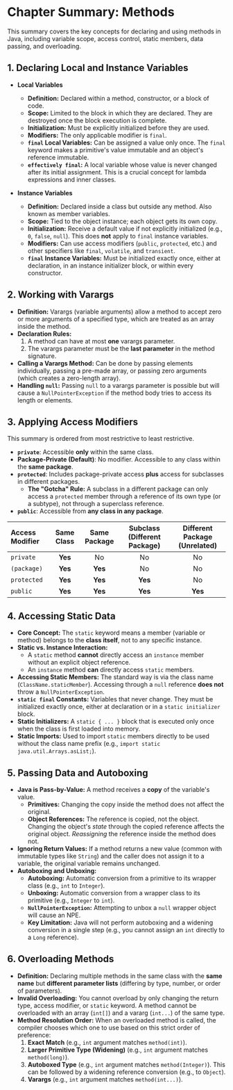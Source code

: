 # Chapter Summary: Methods

This summary covers the key concepts for declaring and using methods in Java, including variable scope, access control, static members, data passing, and overloading.

## 1. Declaring Local and Instance Variables

* **Local Variables**
    * **Definition:** Declared within a method, constructor, or a block of code.
    * **Scope:** Limited to the block in which they are declared. They are destroyed once the block execution is complete.
    * **Initialization:** Must be explicitly initialized before they are used.
    * **Modifiers:** The only applicable modifier is `final`.
    * **`final` Local Variables:** Can be assigned a value only once. The `final` keyword makes a primitive's value immutable and an object's reference immutable.
    * **`effectively final`:** A local variable whose value is never changed after its initial assignment. This is a crucial concept for lambda expressions and inner classes.

* **Instance Variables**
    * **Definition:** Declared inside a class but outside any method. Also known as member variables.
    * **Scope:** Tied to the object instance; each object gets its own copy.
    * **Initialization:** Receive a default value if not explicitly initialized (e.g., `0`, `false`, `null`). This does **not** apply to `final` instance variables.
    * **Modifiers:** Can use access modifiers (`public`, `protected`, etc.) and other specifiers like `final`, `volatile`, and `transient`.
    * **`final` Instance Variables:** Must be initialized exactly once, either at declaration, in an instance initializer block, or within every constructor.

## 2. Working with Varargs

* **Definition:** Varargs (variable arguments) allow a method to accept zero or more arguments of a specified type, which are treated as an array inside the method.
* **Declaration Rules:**
    1.  A method can have at most **one** varargs parameter.
    2.  The varargs parameter must be the **last parameter** in the method signature.
* **Calling a Varargs Method:** Can be done by passing elements individually, passing a pre-made array, or passing zero arguments (which creates a zero-length array).
* **Handling `null`:** Passing `null` to a varargs parameter is possible but will cause a `NullPointerException` if the method body tries to access its length or elements.

## 3. Applying Access Modifiers

This summary is ordered from most restrictive to least restrictive.

* **`private`**: Accessible **only** within the same class.
* **Package-Private (Default)**: No modifier. Accessible to any class within the **same package**.
* **`protected`**: Includes package-private access **plus** access for subclasses in different packages.
    * **The "Gotcha" Rule:** A subclass in a different package can only access a `protected` member through a reference of its own type (or a subtype), not through a superclass reference.
* **`public`**: Accessible from **any class in any package**.

| Access Modifier | Same Class | Same Package | Subclass (Different Package) | Different Package (Unrelated) |
| :--- | :---: | :---: | :---: | :---: |
| `private` | **Yes** | No | No | No |
| `(package)` | **Yes** | **Yes** | No | No |
| `protected` | **Yes** | **Yes** | **Yes** | No |
| `public` | **Yes** | **Yes** | **Yes** | **Yes** |

## 4. Accessing Static Data

* **Core Concept:** The `static` keyword means a member (variable or method) belongs to the **class itself**, not to any specific instance.
* **Static vs. Instance Interaction:**
    * A `static` method **cannot** directly access an `instance` member without an explicit object reference.
    * An `instance` method **can** directly access `static` members.
* **Accessing Static Members:** The standard way is via the class name (`ClassName.staticMember`). Accessing through a `null` reference **does not** throw a `NullPointerException`.
* **`static final` Constants:** Variables that never change. They must be initialized exactly once, either at declaration or in a `static initializer` block.
* **Static Initializers:** A `static { ... }` block that is executed only once when the class is first loaded into memory.
* **Static Imports:** Used to import `static` members directly to be used without the class name prefix (e.g., `import static java.util.Arrays.asList;`).

## 5. Passing Data and Autoboxing

* **Java is Pass-by-Value:** A method receives a **copy** of the variable's value.
    * **Primitives:** Changing the copy inside the method does not affect the original.
    * **Object References:** The reference is copied, not the object. Changing the object's *state* through the copied reference affects the original object. *Reassigning* the reference inside the method does not.
* **Ignoring Return Values:** If a method returns a new value (common with immutable types like `String`) and the caller does not assign it to a variable, the original variable remains unchanged.
* **Autoboxing and Unboxing:**
    * **Autoboxing:** Automatic conversion from a primitive to its wrapper class (e.g., `int` to `Integer`).
    * **Unboxing:** Automatic conversion from a wrapper class to its primitive (e.g., `Integer` to `int`).
    * **`NullPointerException`:** Attempting to unbox a `null` wrapper object will cause an NPE.
    * **Key Limitation:** Java will not perform autoboxing and a widening conversion in a single step (e.g., you cannot assign an `int` directly to a `Long` reference).

## 6. Overloading Methods

* **Definition:** Declaring multiple methods in the same class with the **same name** but **different parameter lists** (differing by type, number, or order of parameters).
* **Invalid Overloading:** You cannot overload by only changing the return type, access modifier, or `static` keyword. A method cannot be overloaded with an array (`int[]`) and a vararg (`int...`) of the same type.
* **Method Resolution Order:** When an overloaded method is called, the compiler chooses which one to use based on this strict order of preference:
    1.  **Exact Match** (e.g., `int` argument matches `method(int)`).
    2.  **Larger Primitive Type (Widening)** (e.g., `int` argument matches `method(long)`).
    3.  **Autoboxed Type** (e.g., `int` argument matches `method(Integer)`). This can be followed by a widening reference conversion (e.g., to `Object`).
    4.  **Varargs** (e.g., `int` argument matches `method(int...)`).
